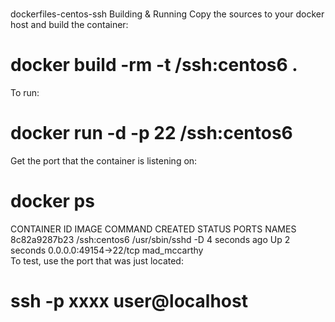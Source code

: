 <br/>dockerfiles-centos-ssh
Building & Running
Copy the sources to your docker host and build the container:

# docker build -rm -t <username>/ssh:centos6 .
To run:

# docker run -d -p 22 <username>/ssh:centos6
Get the port that the container is listening on:

# docker ps
CONTAINER ID        IMAGE                 COMMAND             CREATED             STATUS              PORTS                   NAMES
8c82a9287b23        <username>/ssh:centos6   /usr/sbin/sshd -D   4 seconds ago       Up 2 seconds        0.0.0.0:49154->22/tcp   mad_mccarthy        
To test, use the port that was just located:

# ssh -p xxxx user@localhost 

